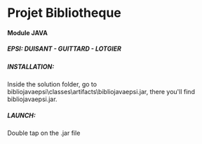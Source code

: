 #  Projet Bibliotheque
#### Module JAVA
#####  EPSI: DUISANT - GUITTARD - LOTGIER

##### INSTALLATION:
Inside the solution folder, go to bibliojavaepsi\classes\artifacts\bibliojavaepsi.jar, there you'll find bibliojavaepsi.jar.

##### LAUNCH:
Double tap on the .jar file 
